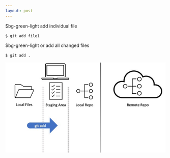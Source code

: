 ```yaml
---
layout: post
---
```


$bg-green-light add individual file

```shell
$ git add file1
```
$bg-green-light or add all changed files
```bash
$ git add .
```

![image info](./images/layers5.jpg)